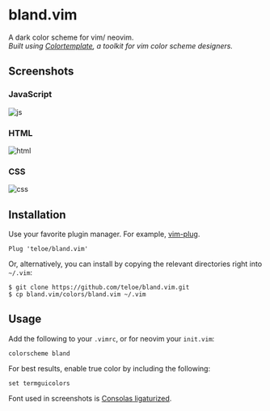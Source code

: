 # bland.vim

A dark color scheme for vim/ neovim.<br/>
*Built using [Colortemplate](https://github.com/lifepillar/vim-colortemplate), a toolkit for vim color scheme designers.*

## Screenshots

### JavaScript
![js](https://user-images.githubusercontent.com/26290165/106217156-7d90fd80-6189-11eb-80be-4a761006e9d3.jpg)

### HTML
![html](https://user-images.githubusercontent.com/26290165/106217271-c1840280-6189-11eb-9806-fc0897f174f6.jpg)

### CSS
![css](https://user-images.githubusercontent.com/26290165/106217392-fc863600-6189-11eb-98c2-d7a0192f5997.jpg)

## Installation
Use your favorite plugin manager. For example, [vim-plug](https://github.com/junegunn/vim-plug).
```
Plug 'teloe/bland.vim'
```
Or, alternatively, you can install by copying the relevant directories right into `~/.vim`:
```
$ git clone https://github.com/teloe/bland.vim.git
$ cp bland.vim/colors/bland.vim ~/.vim
```
## Usage
Add the following to your `.vimrc`, or for neovim your `init.vim`:
```
colorscheme bland
```
For best results, enable true color by including the following:
```
set termguicolors
```

Font used in screenshots is [Consolas ligaturized](https://github.com/somq/consolas-ligaturized).
